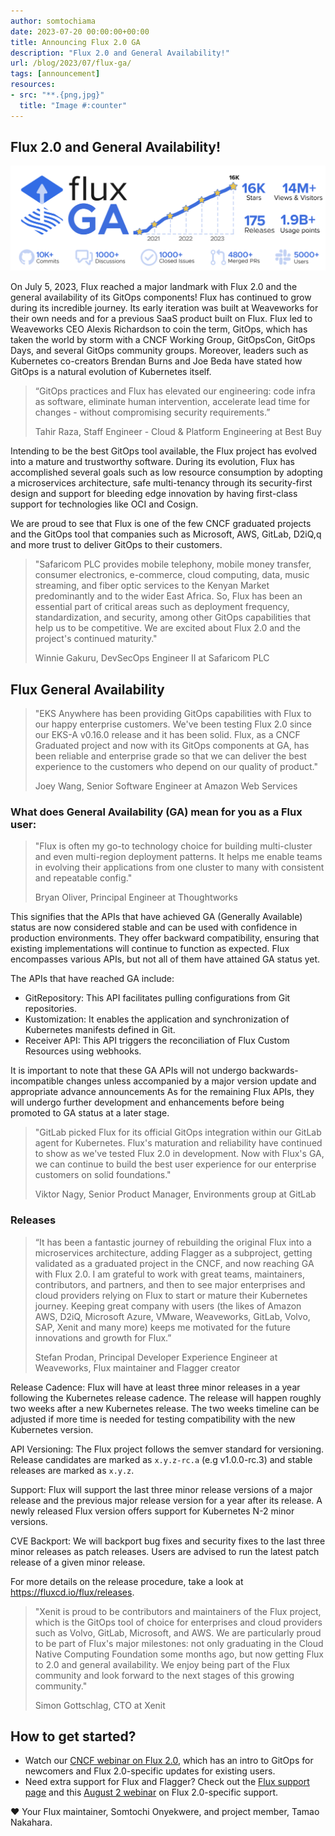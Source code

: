 ```yaml
---
author: somtochiama
date: 2023-07-20 00:00:00+00:00
title: Announcing Flux 2.0 GA
description: "Flux 2.0 and General Availability!"
url: /blog/2023/07/flux-ga/
tags: [announcement]
resources:
- src: "**.{png,jpg}"
  title: "Image #:counter"
---
```


## Flux 2.0 and General Availability!

![FluxCD community stats](infographic-featured.png)

On July 5, 2023, Flux reached a major landmark with Flux 2.0 and the general
availability of its GitOps components! Flux has continued to grow during its
incredible journey. Its early iteration was built at Weaveworks for their own
needs and for a previous SaaS product built on Flux. Flux led to Weaveworks
CEO Alexis Richardson to coin the term, GitOps, which has taken the world by
storm with a CNCF Working Group, GitOpsCon, GitOps Days, and several GitOps
community groups. Moreover, leaders such as Kubernetes co-creators Brendan Burns
and Joe Beda have stated how GitOps is a natural evolution of Kubernetes itself.

> “GitOps practices and Flux has elevated our engineering: code infra
> as software, eliminate human intervention, accelerate lead time for changes -
> without compromising security requirements.”
>
> Tahir Raza, Staff Engineer - Cloud & Platform Engineering at Best Buy

Intending to be the best GitOps tool available, the Flux project has evolved into a
mature and trustworthy software. During its evolution, Flux has accomplished several
goals such as low resource consumption by adopting a microservices architecture,
safe multi-tenancy through its security-first design and support for bleeding edge innovation by having
first-class support for technologies like OCI and Cosign.

We are proud to see that Flux is one of the few CNCF graduated projects
and the GitOps tool that companies such as Microsoft, AWS, GitLab, D2iQ,q
and more trust to deliver GitOps to their customers.

> "Safaricom PLC provides mobile telephony, mobile money transfer, consumer electronics, e-commerce,
> cloud computing, data, music streaming, and fiber optic services to the Kenyan
> Market predominantly and to the wider East Africa. So, Flux has been an essential
> part of critical areas such as deployment frequency, standardization, and security,
> among other GitOps capabilities that help us to be competitive. We are excited
> about Flux 2.0 and the project's continued maturity."
>
> Winnie Gakuru, DevSecOps Engineer II at  Safaricom PLC

## Flux General Availability

> "EKS Anywhere has been providing GitOps capabilities with Flux 
> to our happy enterprise customers. We've been
> testing Flux 2.0 since our EKS-A v0.16.0 release and it has been solid. Flux,
> as a CNCF Graduated project and now with its GitOps components at GA, has been
> reliable and enterprise grade so that we can deliver the best experience to the
> customers who depend on our quality of product."
>
> Joey Wang, Senior Software Engineer at Amazon Web Services

### What does General Availability (GA) mean for you as a Flux user:

> "Flux is often my go-to technology choice for building multi-cluster
> and even multi-region deployment patterns. It helps me enable teams in
> evolving their applications from one cluster to many with consistent and repeatable config."
>
> Bryan Oliver, Principal Engineer at Thoughtworks

This signifies that the APIs that have achieved GA (Generally Available) status
are now considered stable and can be used with confidence in production environments.
They offer backward compatibility, ensuring that existing implementations will continue
to function as expected. Flux encompasses various APIs, but not all of them have attained GA status yet.

The APIs that have reached GA include:

- GitRepository: This API facilitates pulling configurations from Git repositories.
- Kustomization: It enables the application and synchronization of Kubernetes manifests defined in Git.
- Receiver API: This API triggers the reconciliation of Flux Custom Resources using webhooks.

It is important to note that these GA APIs will not undergo backwards-incompatible
changes unless accompanied by a major version update and appropriate advance announcements
As for the remaining Flux APIs, they will undergo further development and enhancements
before being promoted to GA status at a later stage.

> "GitLab picked Flux for its official GitOps integration within our GitLab agent for Kubernetes.
> Flux's maturation and reliability have continued to show as we've tested Flux 2.0 in development.
> Now with Flux's GA, we can continue to build the best user experience for our enterprise
> customers on solid foundations."
>
> Viktor Nagy, Senior Product Manager, Environments group at GitLab

### Releases

> “It has been a fantastic journey of rebuilding the original
> Flux into a microservices architecture, adding Flagger as a subproject, getting
> validated as a graduated project in the CNCF, and now reaching GA with Flux 2.0.
> I am grateful to work with great teams, maintainers, contributors, and partners,
> and then  to see major enterprises and cloud providers relying on Flux to start
> or mature their Kubernetes journey. Keeping great company with users (the likes
> of Amazon AWS, D2iQ, Microsoft Azure, VMware, Weaveworks, GitLab, Volvo, SAP,
> Xenit and many more) keeps me motivated for the future innovations and growth for Flux.”
>
> Stefan Prodan, Principal Developer Experience Engineer at Weaveworks, Flux maintainer and
> Flagger creator

Release Cadence: Flux will have at least three minor releases in a year
following the Kubernetes release cadence. The release will happen roughly
two weeks after a new Kubernetes release. The two weeks timeline can be adjusted if more
time is needed for testing compatibility with the new Kubernetes version.

API Versioning: The Flux project follows the semver standard for versioning.
Release candidates are marked as `x.y.z-rc.a` (e.g v1.0.0-rc.3) and stable
releases are marked as `x.y.z`.

Support: Flux will support the last three minor release versions of a major
release and the previous major release version for a year after its release.
A newly released Flux version offers support for Kubernetes N-2 minor versions.

CVE Backport: We will backport bug fixes and security fixes to the last three minor
releases as patch releases. Users are advised to run the latest patch release of
a given minor release.

For more details on the release procedure, take a look at https://fluxcd.io/flux/releases.

> "Xenit is proud to be contributors and maintainers
> of the Flux project, which is the GitOps tool of choice for enterprises and cloud
> providers such as Volvo, GitLab, Microsoft, and AWS. We are particularly proud
> to be part of Flux's major milestones: not only graduating in the Cloud Native
> Computing Foundation some months ago, but now getting Flux to 2.0 and general
> availability. We enjoy being part of the Flux community and look forward to
> the next stages of this growing community."
>
> Simon Gottschlag, CTO at Xenit

## How to get started?

- Watch our [CNCF webinar on Flux 2.0](https://community.cncf.io/events/details/cncf-cncf-online-programs-presents-cncf-on-demand-webinar-flux-20-what-you-need-to-know/),
  which has an intro to GitOps for newcomers and Flux 2.0-specific updates for existing users.
- Need extra support for Flux and Flagger? Check out the
  [Flux support page](/support/#commercial-support) and this
  [August 2 webinar](https://www.youtube.com/watch?v=94ZMibHBszI)
  on Flux 2.0-specific support.

❤️ Your Flux maintainer, Somtochi Onyekwere, and project member, Tamao Nakahara.
